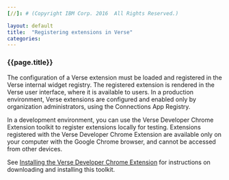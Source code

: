 ```yaml
---
[//]: # (Copyright IBM Corp. 2016  All Rights Reserved.)

layout: default
title:  "Registering extensions in Verse"
categories: 
---
```


### {{page.title}}  

The configuration of a Verse extension must be loaded and registered in the Verse internal widget registry. The registered extension is rendered in the Verse user interface, where it is available to users. In a production environment, Verse extensions are configured and enabled only by organization administrators, using the Connections App Registry.

In a development environment, you can use the Verse Developer Chrome Extension toolkit to register extensions locally for testing. Extensions registered with the Verse Developer Chrome Extension are available only on your computer with the Google Chrome browser, and cannot be accessed from other devices.

See [Installing the Verse Developer Chrome Extension][3] for instructions on downloading and installing this toolkit.



[1]: http://json.org
[2]: {{site.verse-developer-chrome-ext}}
[3]: {{site.baseurl}}/tutorials/tutorial-ext-install-toolkit.html
